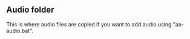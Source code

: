 ## Audio folder

This is where audio files are copied if you want to add audio using "aa-audio.bat".


